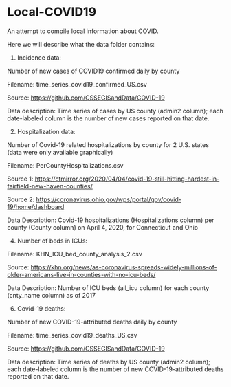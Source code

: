 # Local-COVID19
An attempt to compile local information about COVID.

Here we will describe what the data folder contains:

1) Incidence data: 

  Number of new cases of COVID19 confirmed daily by county

  Filename: time_series_covid19_confirmed_US.csv

  Source:  https://github.com/CSSEGISandData/COVID-19

  Data description: Time series of cases by US county (admin2 column); each date-labeled column is the number of new cases reported on that date.
  
2) Hospitalization data:

  Number of Covid-19 related hospitalizations by county for 2 U.S. states (data were only available graphically)
  
  Filename: PerCountyHospitalizations.csv
  
  Source 1: https://ctmirror.org/2020/04/04/covid-19-still-hitting-hardest-in-fairfield-new-haven-counties/
  
  Source 2: https://coronavirus.ohio.gov/wps/portal/gov/covid-19/home/dashboard
  
  Data Description: Covid-19 hospitalizations (Hospitalizations column) per county (County column) on April 4, 2020, for Connecticut and Ohio
  
4) Number of beds in ICUs:

  Filename: KHN_ICU_bed_county_analysis_2.csv 
  
  Source: https://khn.org/news/as-coronavirus-spreads-widely-millions-of-older-americans-live-in-counties-with-no-icu-beds/
  
  Data Description: Number of ICU beds (all_icu column) for each county (cnty_name column) as of 2017
  
6) Covid-19 deaths:

  Number of new COVID-19-attributed deaths daily by county

  Filename: time_series_covid19_deaths_US.csv

  Source:  https://github.com/CSSEGISandData/COVID-19

  Data description: Time series of deaths by US county (admin2 column); each date-labeled column is the number of new COVID-19-attributed deaths reported on that date.
  

